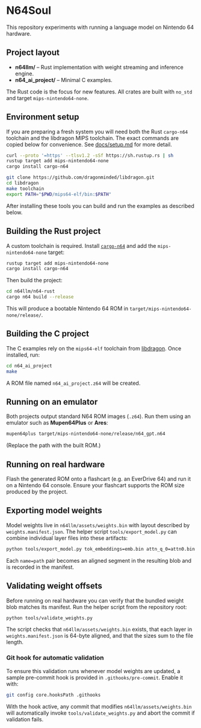 # N64Soul

This repository experiments with running a language model on Nintendo 64 hardware.

## Project layout

- **n64llm/** – Rust implementation with weight streaming and inference engine.
- **n64_ai_project/** – Minimal C examples.

The Rust code is the focus for new features. All crates are built with
`no_std` and target `mips-nintendo64-none`.

## Environment setup

If you are preparing a fresh system you will need both the Rust `cargo-n64`
toolchain and the libdragon MIPS toolchain. The exact commands are copied
below for convenience. See [docs/setup.md](docs/setup.md) for more detail.

```bash
curl --proto '=https' --tlsv1.2 -sSf https://sh.rustup.rs | sh
rustup target add mips-nintendo64-none
cargo install cargo-n64

git clone https://github.com/dragonminded/libdragon.git
cd libdragon
make toolchain
export PATH="$PWD/mips64-elf/bin:$PATH"
```

After installing these tools you can build and run the examples as described
below.

## Building the Rust project

A custom toolchain is required. Install [`cargo-n64`](https://github.com/rust-console/cargo-n64) and add the `mips-nintendo64-none` target:

```bash
rustup target add mips-nintendo64-none
cargo install cargo-n64
```

Then build the project:

```bash
cd n64llm/n64-rust
cargo n64 build --release
```

This will produce a bootable Nintendo&nbsp;64 ROM in `target/mips-nintendo64-none/release/`.

## Building the C project

The C examples rely on the `mips64-elf` toolchain from [libdragon](https://libdragon.dev/). Once installed, run:

```bash
cd n64_ai_project
make
```

A ROM file named `n64_ai_project.z64` will be created.

## Running on an emulator

Both projects output standard N64 ROM images (`.z64`). Run them using an
emulator such as **Mupen64Plus** or **Ares**:

```bash
mupen64plus target/mips-nintendo64-none/release/n64_gpt.n64
```

(Replace the path with the built ROM.)

## Running on real hardware

Flash the generated ROM onto a flashcart (e.g. an EverDrive&nbsp;64) and
run it on a Nintendo&nbsp;64 console. Ensure your flashcart supports the
ROM size produced by the project.

## Exporting model weights

Model weights live in `n64llm/assets/weights.bin` with layout described by
`weights.manifest.json`. The helper script `tools/export_model.py` can combine
individual layer files into these artifacts:

```bash
python tools/export_model.py tok_embeddings=emb.bin attn_q_0=attn0.bin
```

Each `name=path` pair becomes an aligned segment in the resulting blob and is
recorded in the manifest.

## Validating weight offsets

Before running on real hardware you can verify that the bundled weight blob
matches its manifest. Run the helper script from the repository root:

```bash
python tools/validate_weights.py
```

The script checks that `n64llm/assets/weights.bin` exists, that each layer in
`weights.manifest.json` is 64-byte aligned, and that the sizes sum to the file
length.

### Git hook for automatic validation

To ensure this validation runs whenever model weights are updated, a sample
pre-commit hook is provided in `.githooks/pre-commit`. Enable it with:

```bash
git config core.hooksPath .githooks
```

With the hook active, any commit that modifies
`n64llm/assets/weights.bin` will automatically invoke
`tools/validate_weights.py` and abort the commit if validation fails.
